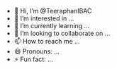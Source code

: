 - 👋 Hi, I’m @TeeraphanIBAC
- 👀 I’m interested in ...
- 🌱 I’m currently learning ...
- 💞️ I’m looking to collaborate on ...
- 📫 How to reach me ...
- 😄 Pronouns: ...
- ⚡ Fun fact: ...

<!---
TeeraphanIBAC/TeeraphanIBAC is a ✨ special ✨ repository because its `README.md` (this file) appears on your GitHub profile.
You can click the Preview link to take a look at your changes.
--->
